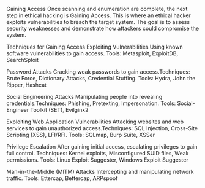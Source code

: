 Gaining Access
Once scanning and enumeration are complete, the next step in ethical hacking is Gaining Access. This is where an ethical hacker exploits vulnerabilities to breach the target system. 
The goal is to assess security weaknesses and demonstrate how attackers could compromise the system.

Techniques for Gaining Access
Exploiting Vulnerabilities Using known software vulnerabilities to gain access.
Tools: Metasploit, ExploitDB, SearchSploit

Password Attacks
Cracking weak passwords to gain access.Techniques: Brute Force, Dictionary Attacks, Credential Stuffing.
Tools: Hydra, John the Ripper, Hashcat

Social Engineering Attacks
Manipulating people into revealing credentials.Techniques: Phishing, Pretexting, Impersonation.
Tools: Social-Engineer Toolkit (SET), Evilginx2

Exploiting Web Application Vulnerabilities
Attacking websites and web services to gain unauthorized access.Techniques: SQL Injection, Cross-Site Scripting (XSS), LFI/RFI.
Tools: SQLmap, Burp Suite, XSSer

 Privilege Escalation
 After gaining initial access, escalating privileges to gain full control.
 Techniques: Kernel exploits, Misconfigured SUID files, Weak permissions.
 Tools: Linux Exploit Suggester, Windows Exploit Suggester

Man-in-the-Middle (MITM) Attacks
Intercepting and manipulating network traffic.
Tools: Ettercap, Bettercap, ARPspoof
